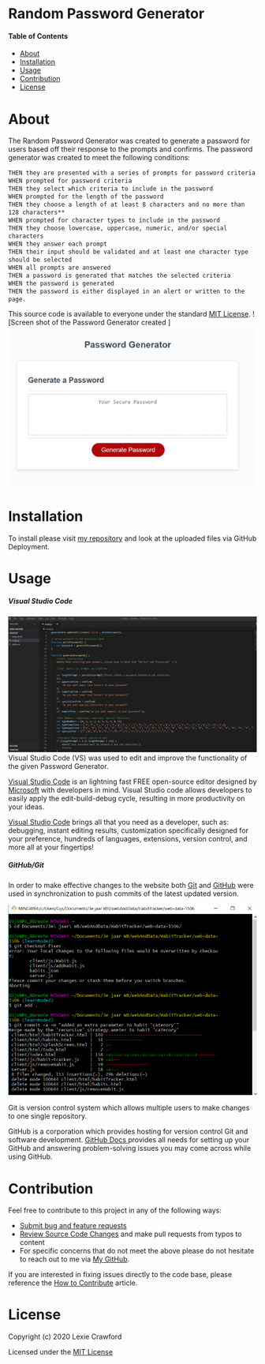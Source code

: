 # Random Password Generator
#### Table of Contents
* [About](#About)
* [Installation](#Installation)
* [Usage](#Usage)
* [Contribution](#Contribution)
* [License](#License)

# About
The Random Password Generator was created to generate a password for users based off their response to the prompts and confirms. The password generator was created to meet the following conditions:

```WHEN the user clicks the button to generate a password
THEN they are presented with a series of prompts for password criteria
WHEN prompted for password criteria
THEN they select which criteria to include in the password
WHEN prompted for the length of the password
THEN they choose a length of at least 8 characters and no more than 128 characters**
WHEN prompted for character types to include in the password
THEN they choose lowercase, uppercase, numeric, and/or special characters
WHEN they answer each prompt
THEN their input should be validated and at least one character type should be selected
WHEN all prompts are answered
THEN a password is generated that matches the selected criteria
WHEN the password is generated
THEN the password is either displayed in an alert or written to the page.
```

This source code is available to everyone under the standard [MIT License](https://github.com/microsoft/vscode/blob/master/LICENSE.txt).
![Screen shot of the Password Generator created ] ![](Assets/password.jpg)
# Installation
To install please visit [my repository](https://github.com/lexcraw4d/Password-Generator) and look at the uploaded files via GitHub Deployment.

# Usage
##### Visual Studio Code
![](Assets/VSC.jpg)
Visual Studio Code (VS) was used to edit and improve the functionality of the given Password Generator. 

[Visual Studio Code](https://code.visualstudio.com/) is an lightning fast FREE open-source editor designed by [Microsoft](https://www.microsoft.com/en-us/) with developers in mind. Visual Studio code allows developers to easily apply the edit-build-debug cycle, resulting in more productivity on your ideas.

[Visual Studio Code](https://code.visualstudio.com/) brings all that you need as a developer, such as: debugging, instant editing results, customization specifically designed for your preference, hundreds of languages, extensions, version control, and more all at your fingertips!

##### GitHub/Git

In order to make effective changes to the website both [Git](https://gitforwindows.org/) and [GitHub](https://github.com/) were used in synchronization to push commits of the latest updated version. 

![](Assets/githubgitbash.png)


Git is version control system which allows multiple users to make changes to one single repository.

GitHub is a corporation which provides hosting for version control Git and software development. [GitHub Docs ](https://docs.github.com/en/free-pro-team@latest/github/setting-up-and-managing-your-github-user-account/managing-user-account-settings) provides all needs for setting up your GitHub and answering problem-solving issues you may come across while using GitHub.


# Contribution
Feel free to contribute to this project in any of the following ways: 
* [Submit bug and feature requests](https://github.com/lexcraw4d/Password-Generator/issues)
* [Review Source Code Changes](https://github.com/lexcraw4d/Password-Generator/pulls) and make pull requests from typos to content
* For specific concerns that do not meet the above please do not hesitate to reach out to me via [My GitHub](https://github.com/lexcraw4d).

If you are interested in fixing issues directly to the code base, please reference the [How to Contribute](https://github.com/microsoft/vscode/wiki/How-to-Contribute) article.



# License

Copyright (c) 2020 Lexie Crawford

Licensed under the [MIT License](https://github.com/lexcraw4d/SEO/blob/master/LICENSE)



